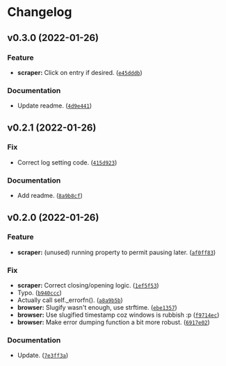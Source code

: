 # Changelog

<!--next-version-placeholder-->

## v0.3.0 (2022-01-26)
### Feature
* **scraper:** Click on entry if desired. ([`e45dddb`](https://github.com/2e0byo/YADC/commit/e45dddb88900e4858e0f18b5de2321e7aab6853b))

### Documentation
* Update readme. ([`4d9e441`](https://github.com/2e0byo/YADC/commit/4d9e441375ca58420fc42c4bba66ab85dd04d821))

## v0.2.1 (2022-01-26)
### Fix
* Correct log setting code. ([`415d923`](https://github.com/2e0byo/YADC/commit/415d92302ecc68d3d8ded387039feb6a59e498f5))

### Documentation
* Add readme. ([`8a9b8cf`](https://github.com/2e0byo/YADC/commit/8a9b8cf2f1ac8950dd5ec43b4c0fdc5991366896))

## v0.2.0 (2022-01-26)
### Feature
* **scraper:** (unused) running property to permit pausing later. ([`af0ff83`](https://github.com/2e0byo/YADC/commit/af0ff83d63b05035b12dd167b9b4169a2803a1a4))

### Fix
* **scraper:** Correct closing/opening logic. ([`1ef5f53`](https://github.com/2e0byo/YADC/commit/1ef5f5395982d12e5c931311ec5278bf3ac65dd8))
* Typo. ([`b940ccc`](https://github.com/2e0byo/YADC/commit/b940ccc98c37389f3beac5b70ac09694554d6f4b))
* Actually call self._errorfn(). ([`a8a9b5b`](https://github.com/2e0byo/YADC/commit/a8a9b5bc192ce47c8aa275edda42bf1e38ee5f88))
* **browser:** Slugify wasn't enough, use strftime. ([`ebe1357`](https://github.com/2e0byo/YADC/commit/ebe1357ecfd98bfca4c90385512fc76bffbc99a1))
* **browser:** Use slugified timestamp coz windows is rubbish :p ([`f9714ec`](https://github.com/2e0byo/YADC/commit/f9714ecdc681f02831398b5671391439be2ab705))
* **browser:** Make error dumping function a bit more robust. ([`6917e02`](https://github.com/2e0byo/YADC/commit/6917e02365e813a79766a589abb242800c354826))

### Documentation
* Update. ([`7e3ff3a`](https://github.com/2e0byo/YADC/commit/7e3ff3a6791519c7679bf9dd55cf19d8123ce9c4))
